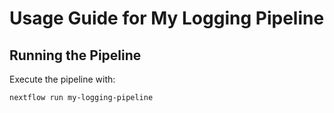 # Usage Guide for My Logging Pipeline

## Running the Pipeline

Execute the pipeline with:

```bash
nextflow run my-logging-pipeline
